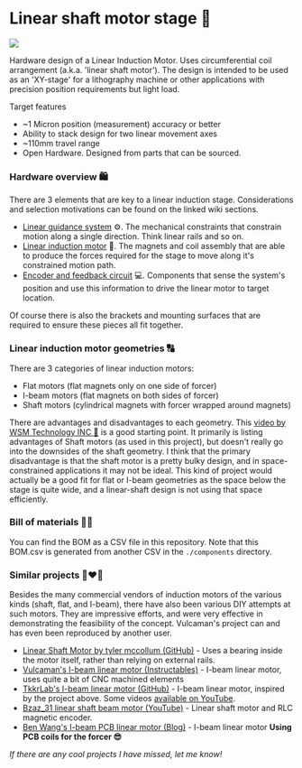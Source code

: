 # Linear shaft motor stage 🧲
![](preview.PNG)

Hardware design of a Linear Induction Motor. Uses circumferential coil arrangement (a.k.a. 'linear shaft motor'). The design is intended to be used as an  'XY-stage' for a lithography machine or other applications with precision position requirements but light load.

Target features

* ~1 Micron position (measurement) accuracy or better
* Ability to stack design for two linear movement axes
* ~110mm travel range
* Open Hardware. Designed from parts that can be sourced.

### Hardware overview 🛍

There are 3 elements that are key to a linear induction stage. Considerations and selection motivations can be found on the linked wiki sections.

* [Linear guidance system](https://github.com/openMLA/linear-shaft-motor/wiki/linear-guidance) ⚙. The mechanical constraints that constrain motion along a single direction. Think linear rails and so on. 
* [Linear induction motor](https://github.com/openMLA/linear-shaft-motor/wiki/induction-motor) 🧲. The magnets and coil assembly that are able to produce the forces required for the stage to move along it's constrained motion path.
* [Encoder and feedback circuit](https://github.com/openMLA/linear-shaft-motor/wiki/encoder-and-feedback) 💻. Components that sense the system's position and use this information to drive the linear motor to target location.

Of course there is also the brackets and mounting surfaces that are required to ensure these pieces all fit together.

### Linear induction motor geometries 🔠

There are 3 categories of linear induction motors:

* Flat motors (flat magnets only on one side of forcer) 
* I-beam motors (flat magnets on both sides of forcer)
* Shaft motors (cylindrical magnets with forcer wrapped around magnets)

There are advantages and disadvantages to each geometry. This [video  by  WSM Technology INC 🎥](https://www.youtube.com/watch?v=Bxs2PFg0luw) is a good starting point. It primarily is listing advantages of Shaft motors (as used in this project), but doesn't really go into the downsides of the shaft geometry. I think that the primary disadvantage is that the shaft motor is a pretty bulky design, and in space-constrained applications it may not be ideal. This kind of project would actually be a good fit for flat or I-beam geometries as the space below the stage is quite wide, and a linear-shaft design is not using that space efficiently.

### Bill of materials 📃💸

You can find the BOM as a CSV file in this repository. Note that this BOM.csv is generated from another CSV in the `./components` directory.

### Similar projects 👨‍❤️‍👨

Besides the many commercial vendors of induction motors of the various kinds (shaft, flat, and I-beam), there have also been various DIY attempts at such motors. They are impressive efforts, and were very effective in demonstrating the feasibility of the concept. Vulcaman's project can and has even been reproduced by another user.

* [Linear Shaft Motor by tyler mccollum (GitHub)](https://github.com/tylermccollum/LinearMotor) - Uses a bearing inside the motor itself, rather than relying on external rails. 
* [Vulcaman's I-beam linear motor (Instructables)](https://www.instructables.com/DIY-IRONLESS-LINEAR-SERVO-MOTOR/) - I-beam linear motor, uses quite a bit of CNC machined elements
* [TkkrLab's I-beam linear motor (GitHub)](https://github.com/TkkrLab/LinearMotor) - I-beam linear motor, inspired by the project above. Some videos [available on YouTube](https://www.youtube.com/watch?v=bwdEMA3n0Z4).
* [Bzaz_31 linear shaft beam motor (YouTube)](https://www.youtube.com/watch?v=-LRr727emjQ) - Linear shaft motor and RLC magnetic encoder.
* [Ben Wang's I-beam PCB linear motor (Blog)](https://benwang.dev/2022/08/09/PCB-Linear-Actuator.html) - I-beam linear motor **Using PCB coils for the forcer 😎**

*If there are any cool projects I have missed, let me know!*